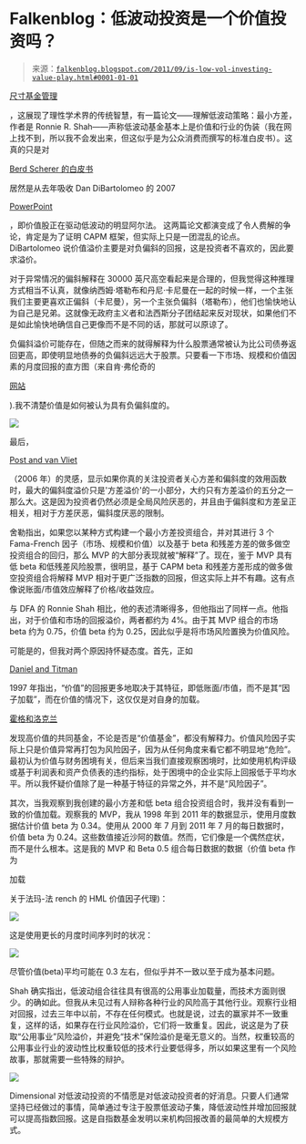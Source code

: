 <!--yml

类别：未分类

日期：2024-05-12 20:45:24

-->

# Falkenblog：低波动投资是一个价值投资吗？

> 来源：[`falkenblog.blogspot.com/2011/09/is-low-vol-investing-value-play.html#0001-01-01`](http://falkenblog.blogspot.com/2011/09/is-low-vol-investing-value-play.html#0001-01-01)

[尺寸基金管理](http://www.dfaus.com/)

，这展现了理性学术界的传统智慧，有一篇论文——理解低波动策略：最小方差，作者是 Ronnie R. Shah——声称低波动基金基本上是价值和行业的伪装（我在网上找不到，所以我不会发出来，但这似乎是为公众消费而撰写的标准白皮书）。这真的只是对

[Berd Scherer 的白皮书](http://papers.ssrn.com/sol3/papers.cfm?abstract_id=1681306)

居然是从去年吸收 Dan DiBartolomeo 的 2007

[PowerPoint](http://www.northinfo.com/documents/319.pdf)

，即价值股正在驱动低波动的明显阿尔法。 这两篇论文都演变成了令人费解的争论，肯定是为了证明 CAPM 框架，但实际上只是一团混乱的论点。 DiBartolomeo 说价值溢价主要是对负偏斜的回报，这是投资者不喜欢的，因此要求溢价。

对于异常情况的偏斜解释在 30000 英尺高空看起来是合理的，但我觉得这种推理方式相当不认真，就像纳西姆·塔勒布和丹尼·卡尼曼在一起的时候一样，一个主张我们主要更喜欢正偏斜（卡尼曼），另一个主张负偏斜（塔勒布），他们也愉快地认为自己是兄弟。这就像无政府主义者和法西斯分子团结起来反对现状，如果他们不是如此愉快地确信自己更像而不是不同的话，那就可以原谅了。

负偏斜溢价可能存在，但随之而来的就得解释为什么股票通常被认为比公司债券返回更高，即使明显地债券的负偏斜远远大于股票。只要看一下市场、规模和价值因素的月度回报的直方图（来自肯·弗伦奇的

[网站](http://mba.tuck.dartmouth.edu/pages/faculty/ken.french/data_library.html)

).我不清楚价值是如何被认为具有负偏斜度的。

![](https://blogger.googleusercontent.com/img/b/R29vZ2xl/AVvXsEjhCGbwALKnqLaJosrdl0-fcxWU2-kY3DOp2cOfwhDn0TPuykJmaPjgD3OBsPyio6BIsrnGEJIX_eHeLtACebwaPiyMqp39pbFKtfqoW8wYd-IFNK0TZ7KuPqALiE-x4DVr5AZnBg/s1600/fffactors.png)

最后，

[Post and van Vliet](http://papers.ssrn.com/sol3/papers.cfm?abstract_id=503142)

（2006 年）的灵感，显示如果你真的关注投资者关心方差和偏斜度的效用函数时，最大的偏斜度溢价只是'方差溢价'的一小部分，大约只有方差溢价的五分之一那么大。这是因为投资者仍然必须是全局风险厌恶的，并且由于偏斜度和方差呈正相关，相对于方差厌恶，偏斜度厌恶的限制。

舍勒指出，如果您以某种方式构建一个最小方差投资组合，并对其进行 3 个 Fama-French 因子（市场、规模和价值）以及基于 beta 和残差方差的做多做空投资组合的回归，那么 MVP 的大部分表现就被“解释”了。现在，鉴于 MVP 具有低 beta 和低残差风险股票，很明显，基于 CAPM beta 和残差方差形成的做多做空投资组合将解释 MVP 相对于更广泛指数的回报，但这实际上并不有趣。这有点像说账面/市值效应解释了价格/收益效应。

与 DFA 的 Ronnie Shah 相比，他的表述清晰得多，但他指出了同样一点。他指出，对于价值和市场的回报溢价，两者都约为 4%。由于其 MVP 组合的市场 beta 约为 0.75，价值 beta 约为 0.25，因此似乎是将市场风险置换为价值风险。

可能是的，但我对两个原因持怀疑态度。首先，正如

[Daniel and Titman](http://www.jstor.org/pss/2329515)

1997 年指出，“价值”的回报更多地取决于其特征，即低账面/市值，而不是其“因子加载”，而在价值的情况下，这仅仅是对自身的加载。

[霍格和洛克兰](http://papers.ssrn.com/sol3/papers.cfm?abstract_id=879291)

发现高价值的共同基金，不论是否是“价值基金”，都没有解释力。价值风险因子实际上只是价值异常再打包为风险因子，因为从任何角度来看它都不明显地“危险”。最初认为价值与财务困境有关，但后来当我们直接观察困境时，比如使用机构评级或基于利润表和资产负债表的违约指标，处于困境中的企业实际上回报低于平均水平。所以我怀疑价值除了是一种基于特征的异常之外，并不是“风险因子”。

其次，当我观察到我创建的最小方差和低 beta 组合投资组合时，我并没有看到一致的价值加载。观察我的 MVP，我从 1998 年到 2011 年的数据显示，使用月度数据估计价值 beta 为 0.34。使用从 2000 年 7 月到 2011 年 7 月的每日数据时，价值 beta 为 0.24。这些数值接近沙阿的数值。然而，它们像是一个偶然症状，而不是什么根本。这是我的 MVP 和 Beta 0.5 组合每日数据的数据（价值 beta 作为

加载

关于法玛-法 rench 的 HML 价值因子代理)：

![](https://blogger.googleusercontent.com/img/b/R29vZ2xl/AVvXsEgbeTVMpZMTe9MmrIRBJx2h-VZSyYnxQ_imqMGgIHDtOkdTi9BRxm5_pTwTy_mlqychbwEaJrhyphenhyphenDiZNlQqpXfsp-wExKGNyynNb3AR3kv15Y7lgHwThxOXBjLHJPkJhew_8Pz664w/s1600/dailyroll.png)

这是使用更长的月度时间序列时的状况：

![](https://blogger.googleusercontent.com/img/b/R29vZ2xl/AVvXsEis6jyvlGaBDcKex3hgQGYaWhxrwnFBfvTfrke7qYb9yomIHnGbLCvLvS3GtsFrd851pnT5UP8-R0_AS8Qa7CoZCDl9wj7LaLZfRX5lxmEHb9jVPUYg0LymcxZD8cbBEePbuPQcYA/s1600/monroll.png)

尽管价值(beta)平均可能在 0.3 左右，但似乎并不一致以至于成为基本问题。

Shah 确实指出，低波动组合往往具有很高的公用事业加载量，而技术方面则很少。的确如此。但我从未见过有人辩称各种行业的风险高于其他行业。观察行业相对回报，过去三年中以前，不存在任何模式。也就是说，过去的赢家并不一致重复，这样的话，如果存在行业风险溢价，它们将一致重复。因此，说这是为了获取“公用事业”风险溢价，并避免“技术”保险溢价是毫无意义的。当然，权重较高的公用事业行业的波动性比权重较低的技术行业要低得多，所以如果这里有一个风险故事，那就需要一些特殊的辩护。

![](https://blogger.googleusercontent.com/img/b/R29vZ2xl/AVvXsEjUqvRVF6epqOs9bN0as2Y0nJhFkDebwpP-E_DZrE7Qz6ashL1BW1REG_ufQlmJNesnTmpLEVs06u9L-Tj37ko6B3RZTo2Cz7vlriatQiRBnghnu-4MRLBUGSI3BSBTNSsrZWlzpg/s1600/indret.png)

Dimensional 对低波动投资的不情愿是对低波动投资者的好消息。只要人们通常坚持已经做过的事情，简单通过专注于股票低波动子集，降低波动性并增加回报就可以提高指数回报。这是自指数基金发明以来机构回报改善的最简单的大规模方式。
